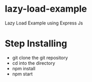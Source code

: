# lazy-load-example
Lazy Load Example using Express Js

# Step Installing
- git clone the git repository
- cd into the directory
- npm install
- npm start
